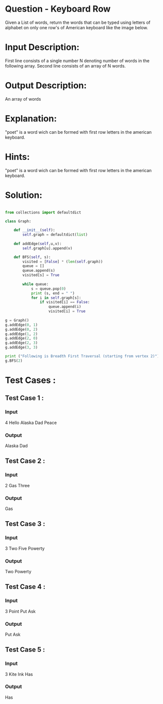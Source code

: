 # Question - Keyboard Row
Given a List of words, return the words that can be typed using letters of alphabet on only one row's of American keyboard like the image below.

# Input Description:
First line consists of a single number N denoting number of words in the following array.
Second line consists of an array of N words.

# Output Description:
An array of words 

# Explanation:
"poet" is a word wich can be formed with first row letters in the american keyboard.

# Hints:
"poet" is a word wich can be formed with first row letters in the american keyboard.

# Solution:

```python

from collections import defaultdict 

class Graph: 
  
    def __init__(self): 
        self.graph = defaultdict(list) 
  
    def addEdge(self,u,v): 
        self.graph[u].append(v) 

    def BFS(self, s): 
        visited = [False] * (len(self.graph)) 
        queue = [] 
        queue.append(s) 
        visited[s] = True
  
        while queue: 
            s = queue.pop(0) 
            print (s, end = " ") 
            for i in self.graph[s]: 
                if visited[i] == False: 
                    queue.append(i) 
                    visited[i] = True
  
g = Graph() 
g.addEdge(0, 1) 
g.addEdge(0, 2) 
g.addEdge(1, 2) 
g.addEdge(2, 0) 
g.addEdge(2, 3) 
g.addEdge(3, 3) 

print ("Following is Breadth First Traversal (starting from vertex 2)") 
g.BFS(2) 

```

# Test Cases :
## Test Case 1 :
### Input
4
Hello Alaska Dad Peace
### Output
Alaska Dad


## Test Case 2 :
### Input
2
Gas Three
### Output
Gas


## Test Case 3 :
### Input
3
Two Five Powerty
### Output
Two Powerty


## Test Case 4 :
### Input
3
Point Put Ask
### Output
Put Ask


## Test Case 5 :
### Input
3
Kite Ink Has
### Output
Has
